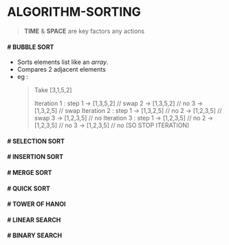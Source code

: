# ALGORITHM-SORTING

> **TIME** & **SPACE** are key factors any actions

#### # BUBBLE SORT

- Sorts elements list like an *array*.
- Compares 2 adjacent elements
- eg :
    > Take [3,1,5,2]
    >
    > Iteration 1 :
        step 1 -> [1,3,5,2]         // swap
             2 -> [1,3,5,2]         // no
             3 -> [1,3,2,5]         // swap
    > Iteration 2 :
        step 1 -> [1,3,2,5]         // no
             2 -> [1,2,3,5]         // swap
             3 -> [1,2,3,5]         // no
    > Iteration 3 : 
        step 1 -> [1,2,3,5]         // no
             2 -> [1,2,3,5]         // no
             3 -> [1,2,3,5]         // no (SO STOP ITERATION)


#### # SELECTION SORT


#### # INSERTION SORT


#### # MERGE SORT


#### # QUICK SORT


#### # TOWER OF HANOI


#### # LINEAR SEARCH


#### # BINARY SEARCH














